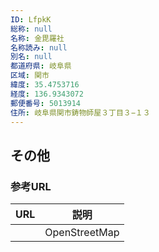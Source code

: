 ```yaml
---
ID: LfpkK
総称: null
名称: 金毘羅社
名称読み: null
別名: null
都道府県: 岐阜県
区域: 関市
緯度: 35.4753716
経度: 136.9343072
郵便番号: 5013914
住所: 岐阜県関市鋳物師屋３丁目３−１３
---
```


## その他

### 参考URL

| URL | 説明          |
| --- | ------------- |
|     | OpenStreetMap |
